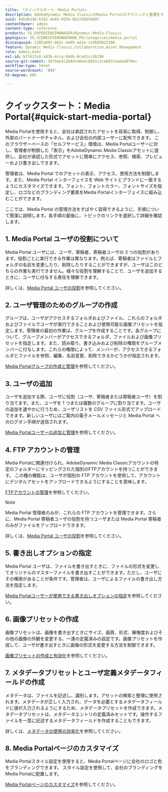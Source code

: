 ```yaml
---
title: 「クイックスタート：Media Portal»
description: AdobeDynamic Media ClassicのMedia Portalのテクニックと管理をすばやく習得できるようにする、概要とクイックスタートガイドです。
uuid: 0dbd6146-b392-4e03-955b-0b323b654b9f
contentOwner: admin
content-type: reference
products: SG_EXPERIENCEMANAGER/Dynamic-Media-Classic
geptopics: SG_SCENESEVENONDEMAND_PK/categories/media_portal
discoiquuid: 1385a092-0b2c-4e05-ad1e-ce3685022300
feature: Dynamic Media Classic,Collaboration,Asset Management
role: Admin,User
exl-id: bff613c8-a93b-4cca-94db-8cad1cc36296
source-git-commit: 36f9aa3c2b4dc66e4cb851c2ce6837ae0ad4f64c
workflow-type: tm+mt
source-wordcount: '693'
ht-degree: 68%

---
```


# クイックスタート：Media Portal{#quick-start-media-portal}

Media Portalを使用すると、会社は承認されたアセットを容易に取得、制御し、外部のパートナーやチャネル、および会社の内部ユーザーに配布できます。 このブラウザーベースの「セルフサービス」環境は、Media Portalユーザーに対し、管理者が制御した「表示」をAdobeDynamic Media Classicアセットに提供し、会社が承認した形式でアセットに簡単にアクセス、参照、検索、プレビューおよび書き出しできます。

管理者は、Media Portal でのアセットの表示、アクセス、使用方法を制御します。また、Media Portal インターフェイスを Web サイトとブランドに一致するようにカスタマイズできます。フォント、フォントカラー、フォントサイズを指定し、ロゴなどのブランディング要素をMedia Portalインターフェイスに組み込むことができます。

ここでは、Media Portal の管理方法をすばやく習得できるように、手順について簡潔に説明します。各手順の最後に、トピックのリンクを選択して詳細を確認します。

## 1. Media Portal ユーザの役割について

Media Portal ユーザには、ユーザ、寄稿者、寄稿者ユーザの 3 つの役割があります。役割ごとに実行できる作業は異なります。例えば、寄稿者はファイルとフォルダの名前を変更したり、削除したりすることができますが、ユーザはこのどちらの作業も実行できません。様々な役割を理解することで、ユーザを追加するときに、ユーザに付与する責任を理解できます。

詳しくは、[Media Portal ユーザの役割](media-portal-user-roles.md#media_portal_user_roles)を参照してください。

## 2. ユーザ管理のためのグループの作成

グループは、ユーザがアクセスするフォルダおよびファイル、これらのフォルダおよびファイルでユーザが実行できることおよび使用可能な画像プリセットを指定します。管理者の最初の作業は、グループを作成することです。各グループについて、グループメンバーがアクセスできるフォルダ、ファイルおよび画像プリセットを指定します。また、読み取り、書き込みおよび削除の権限をグループメンバーに付与します。これらの権限によって、メンバーが、アクセスできるフォルダとファイルを参照、編集、名前変更、削除できるかどうかが指定されます。

[Media Portalグループの作成と管理](creating-media-portal-groups.md#creating_and_managing_media_portal_groups)を参照してください。

## 3. ユーザの追加

ユーザを追加する際、ユーザに役割（ユーザ、寄稿者または寄稿者ユーザ）を割り当てます。また、ユーザを 1 つまたは複数のグループに割り当てます。ユーザの追加を速やかに行うため、ユーザリストを CSV ファイル形式でアップロードできます。新しいユーザにはご案内の電子メールメッセージと Media Portal へのログオン手順が送信されます。

[Media Portalユーザーの追加と管理](adding-media-portal-users.md#adding_and_managing_media_portal_users)を参照してください。

## 4. FTP アカウントの管理

Media Portalに関連付けられ、AdobeDynamic Media Classicアカウントの特定のフォルダーにマッピングされた個別のFTPアカウントを持つことができます。 この種の機能は、ユーザが個別の FTP アカウントを使用して、アカウントにデジタルアセットをアップロードできるようにすることを意味します。

[FTPアカウントの管理](ftp-accounts.md#managing_ftp_accounts)を参照してください。

>[!NOTE]
>
>Media Portal 管理者のみが、これらの FTP アカウントを管理できます。さらに、Media Portal 寄稿者ユーザの役割を持つユーザまたは Media Portal 寄稿者のみがファイルをアップロードできます。

詳しくは、[Media Portal ユーザの役割](media-portal-user-roles.md#media_portal_user_roles)を参照してください。

## 5. 書き出しオプションの指定

Media Portal ユーザは、ファイルを書き出すときに、ファイルの形式を変更してオリジナルのマスターファイルを書き出すことができます。ただし、ユーザにその権限があることが条件です。管理者は、ユーザによるファイルの書き出し方法を指定します。

[Media Portalユーザーが使用できる書き出しオプションの指定](specifying-export-options-available-media.md#specifying_export_options_available_to_media_portal_users)を参照してください。

## 6. 画像プリセットの作成

画像プリセットは、画像を書き出すときにサイズ、画質、形式、解像度およびその他の画像の外観を変更する、一連の定義済みの設定です。画像プリセットを作成して、ユーザが書き出すときに画像の形式を変更する方法を制御できます。

[画像プリセットの作成と有効化](creating-enabling-image-presets.md#creating_and_enabling_image_presets)を参照してください。

## 7. メタデータプリセットとユーザ定義メタデータフィールドの作成

メタデータは、ファイルを記述し、識別します。アセットの検索と整理に使用されます。メタデータが正しく入力され、データを必要とするメタデータフィールドに値が入力されるようにするため、メタデータプリセットを作成できます。メタデータプリセットは、メタデータエントリの定義済みセットです。操作するファイルを一意に記述するメタデータフィールドを作成することもできます。

詳しくは、[メタデータの使用の効率化](making-efficient-metadata.md#making_more_efficient_use_of_metadata)を参照してください。

## 8. Media Portalページのカスタマイズ

Media Portalスタイル設定を使用すると、Media Portalページに会社のロゴと色をブランディングできます。 スタイル設定を使用して、会社のブランディングをMedia Portalに配置します。

[Media Portalページのカスタマイズ](customizing-media-portal-screen.md#customizing_the_media_portal_screen)を参照してください。
